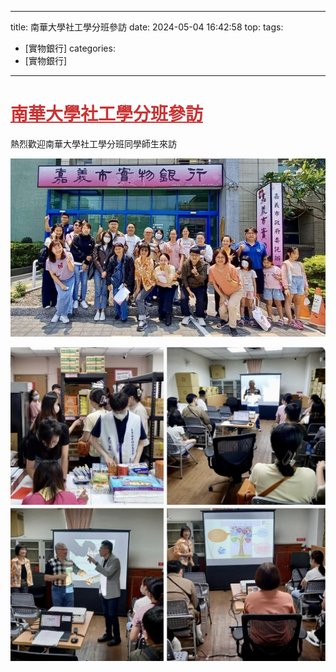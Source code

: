---
title: 南華大學社工學分班參訪 
date: 2024-05-04 16:42:58
top: 
tags:
- [實物銀行]
categories:
- [實物銀行]
---------------------------------------------
# **<a href="#" style="color: #ca3333;">南華大學社工學分班參訪</a>**
 熱烈歡迎南華大學社工學分班同學師生來訪 
<!--more-->

![images](../images/20241031164917087.jpg)

![images](../images/20241031164917093.jpg)
